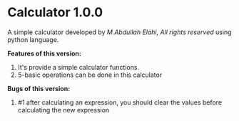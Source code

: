 # Calculator 1.0.0 
A simple calculator developed by *M.Abdullah Elahi, All rights reserved* using python language.

__Features of this version:__
  1. It's provide a simple calculator functions.
  2. 5-basic operations can be done in this calculator

__Bugs of this version:__
  1. #1 after calculating an expression, you should clear the values before calculating the new expression
